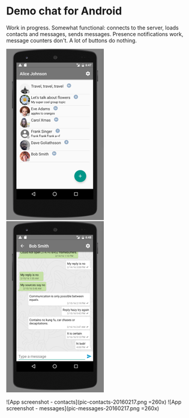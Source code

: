 # Demo chat for Android

Work in progress. Somewhat functional: connects to the server, loads contacts and messages, sends messages.
Presence notifications work, message counters don't. A lot of buttons do nothing.

<img src="pic-contacts-20160217.png" alt="App screenshot - contacts" style="width:260px;"/>
<img src="pic-messages-20160217.png" alt="App screenshot - contacts" style="width:260px;"/>

![App screenshot - contacts](pic-contacts-20160217.png =260x)
![App screenshot - messages](pic-messages-20160217.png =260x)
